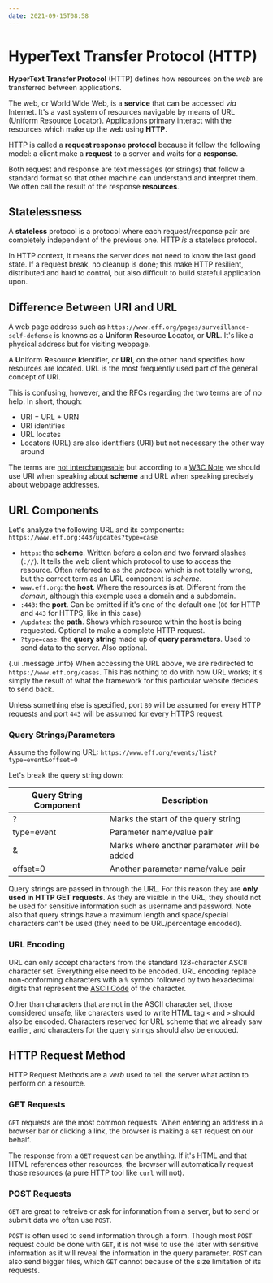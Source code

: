 ```yaml
---
date: 2021-09-15T08:58
---
```


# HyperText Transfer Protocol (HTTP)

**HyperText Transfer Protocol** (HTTP) defines how resources on the _web_
are transferred between applications.

The web, or World Wide Web, is a **service** that can be accessed _via_
Internet. It's a vast system of resources navigable by means of URL
(Uniform Resource Locator). Applications primary interact with the
resources which make up the web using **HTTP**.

HTTP is called a **request response protocol** because it follow the
following model: a client make a **request** to a server and waits for a
**response**.

Both request and response are text messages (or strings) that follow a
standard format so that other machine can understand and interpret them. We
often call the result of the response **resources**.

## Statelessness

A **stateless** protocol is a protocol where each request/response pair are
completely independent of the previous one. HTTP _is_ a stateless protocol.

In HTTP context, it means the server does not need to know the last good
state. If a request break, no cleanup is done; this make HTTP resilient,
distributed and hard to control, but also difficult to build stateful
application upon.

## Difference Between URI and URL

A web page address such as
`https://www.eff.org/pages/surveillance-self-defense` is knowns as a
**U**niform **R**esource **L**ocator, or **URL**. It's like a physical
address but for visiting webpage.

A **U**niform **R**esource **I**dentifier, or **URI**, on the other hand
specifies how resources are located. URL is the most frequently used part
of the general concept of URI.

This is confusing, however, and the RFCs regarding the two terms are of no
help. In short, though:

- URI = URL + URN
- URI identifies
- URL locates
- Locators (URL) are also identifiers (URI) but not necessary the other way
around

The terms are [not interchangeable](https://stackoverflow.com/a/1984225)
but according to a [W3C
Note](https://www.w3.org/TR/uri-clarification/#contemporary) we should use
URI when speaking about **scheme** and URL when speaking precisely about
webpage addresses.

## URL Components

Let's analyze the following URL and its components:
`https://www.eff.org:443/updates?type=case`

- `https`: the **scheme**. Written before a colon and two forward slashes
(`://`). It tells the web client which protocol to use to access the
resource. Often referred to as the _protocol_ which is not totally wrong,
but the correct term as an URL component is _scheme_.
- `www.eff.org`: the **host**. Where the resources is at. Different from
the _domain_, although this exemple uses a domain and a subdomain.
- `:443`: the **port**. Can be omitted if it's one of the default one (`80`
for HTTP and `443` for HTTPS, like in this case)
- `/updates`: the **path**. Shows which resource within the host is being
requested. Optional to make a complete HTTP request.
- `?type=case`: the **query string** made up of **query parameters**. Used
to send data to the server. Also optional.

{.ui .message .info}
When accessing the URL above, we are redirected to
`https://www.eff.org/cases`. This has nothing to do with how URL works;
it's simply the result of what the framework for this particular website
decides to send back.

Unless something else is specified, port `80` will be assumed for every
HTTP requests and port `443` will be assumed for every HTTPS request.

### Query Strings/Parameters

Assume the following URL:
`https://www.eff.org/events/list?type=event&offset=0`

Let's break the query string down:

<table class="ui celled table">
  <thead>
    <tr>
      <th>Query String Component</th>
      <th>Description</th>
    </tr>
  </thead>
  <tbody>
    <tr>
      <td data-label="Query String Component">?</td>
      <td data-label="Description">Marks the start of the query string</td>
    </tr>
    <tr>
      <td data-label="Query String Component">type=event</td>
      <td data-label="Description">Parameter name/value pair</td>
    </tr>
    <tr>
      <td data-label="Query String Component">&</td>
      <td data-label="Description">Marks where another parameter will be added</td>
    </tr>
    <tr>
      <td data-label="Query String Component">offset=0</td>
      <td data-label="Description">Another parameter name/value pair</td>
    </tr>
  </tbody>
</table>

Query strings are passed in through the URL. For this reason they are
**only used in HTTP GET requests**. As they are visible in the URL, they
should not be used for sensitive information such as username and password.
Note also that query strings have a maximum length and space/special
characters can't be used (they need to be URL/percentage encoded).

### URL Encoding

URL can only accept characters from the standard 128-character ASCII
character set. Everything else need to be encoded. URL encoding replace
non-conforming characters with a `%` symbol followed by two hexadecimal
digits that represent the [ASCII Code](https://www.asciitable.com/) of the
character.

Other than characters that are not in the ASCII character set, those
considered unsafe, like characters used to write HTML tag `<` and `>`
should also be encoded. Characters reserved for URL scheme that we already
saw earlier, and characters for the query strings should also be encoded.

## HTTP Request Method

HTTP Request Methods are a _verb_ used to tell the server what action to
perform on a resource.

### GET Requests

`GET` requests are the most common requests. When entering an address in a
browser bar or clicking a link, the browser is making a `GET` request on
our behalf.

The response from a `GET` request can be anything. If it's HTML and that
HTML references other resources, the browser will automatically request
those resources (a pure HTTP tool like `curl` will not).

### POST Requests

`GET` are great to retreive or ask for information from a server, but to
send or submit data we often use `POST`.

`POST` is often used to send information through a form. Though most `POST`
request could be done with `GET`, it is not wise to use the later with
sensitive information as it will reveal the information in the query
parameter. `POST` can also send bigger files, which `GET` cannot because of
the size limitation of its requests.
